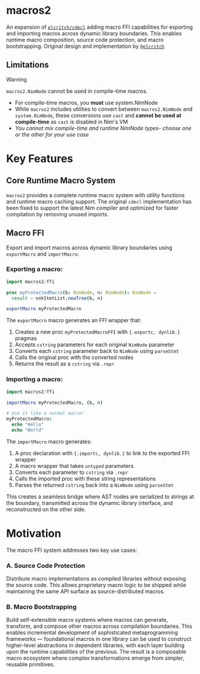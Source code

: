 # macros2
An expansion of [`elcritch/cdecl`](https://github.com/elcritch/cdecl/tree/main/src/cdecl/compiler) adding macro FFI capabilities for exporting and importing macros across dynamic library boundaries. This enables runtime macro composition, source code protection, and macro bootstrapping. Original design and implementation by [`@elcritch`](https://github.com/elcritch/cdecl/tree/main/src/cdecl/compiler)

## Limitations
> [!WARNING]  
> `macros2.NimNode` cannot be used in compile-time macros.

* For compile-time macros, you **must** use system.NimNode
* While `macros2` includes utilities to convert between `macros2.NimNode` and `system.NimNode`, these conversions use `cast` and **cannot be used at compile-time** as `cast` is disabled in Nim's VM
* *You cannot mix compile-time and runtime NimNode types- choose one or the other for your use case*

# Key Features
## Core Runtime Macro System
`macros2` provides a complete runtime macro system with utility functions and runtime macro caching support. The original `cdecl` implementation has been fixed to support the latest Nim compiler and optimized for faster compilation by removing unused imports.
## Macro FFI
Export and import macros across dynamic library boundaries using `exportMacro` and `importMacro`:
### Exporting a macro:
```nim
import macros2/ffi

proc myProtectedMacro(b: NimNode, n: NimNode): NimNode =
  result = nnkStmtList.newTree(b, n)

exportMacro myProtectedMacro
```
The `exportMacro` macro generates an FFI wrapper that:

1. Creates a new proc `myProtectedMacroFFI` with `{.exportc, dynlib.}` pragmas
2. Accepts `cstring` parameters for each original `NimNode` parameter
3. Converts each `cstring` parameter back to `NimNode` using `parseStmt`
4. Calls the original proc with the converted nodes
5. Returns the result as a `cstring` via `.repr`

### Importing a macro:
```nim
import macros2/ffi

importMacro myProtectedMacro, (b, n)

# Use it like a normal macro!
myProtectedMacro:
  echo "Hello"
  echo "World"
```
The `importMacro` macro generates:

1. A proc declaration with `{.importc, dynlib.}` to link to the exported FFI wrapper
2. A macro wrapper that takes `untyped` parameters
3. Converts each parameter to `cstring` via `.repr`
4. Calls the imported proc with these string representations
5. Parses the returned `cstring` back into a `NimNode` using `parseStmt`

This creates a seamless bridge where AST nodes are serialized to strings at the boundary, transmitted across the dynamic library interface, and reconstructed on the other side.

# Motivation
The macro FFI system addresses two key use cases:
### A. Source Code Protection
Distribute macro implementations as compiled libraries without exposing the source code. This allows proprietary macro logic to be shipped while maintaining the same API surface as source-distributed macros.
### B. Macro Bootstrapping
Build self-extensible macro systems where macros can generate, transform, and compose other macros across compilation boundaries. This enables incremental development of sophisticated metaprogramming frameworks — foundational macros in one library can be used to construct higher-level abstractions in dependent libraries, with each layer building upon the runtime capabilities of the previous. The result is a composable macro ecosystem where complex transformations emerge from simpler, reusable primitives.
